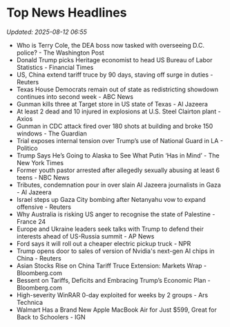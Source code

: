 # Top News Headlines

_Updated: 2025-08-12 06:55_

- Who is Terry Cole, the DEA boss now tasked with overseeing D.C. police? - The Washington Post
- Donald Trump picks Heritage economist to head US Bureau of Labor Statistics - Financial Times
- US, China extend tariff truce by 90 days, staving off surge in duties - Reuters
- Texas House Democrats remain out of state as redistricting showdown continues into second week - ABC News
- Gunman kills three at Target store in US state of Texas - Al Jazeera
- At least 2 dead and 10 injured in explosions at U.S. Steel Clairton plant - Axios
- Gunman in CDC attack fired over 180 shots at building and broke 150 windows - The Guardian
- Trial exposes internal tension over Trump’s use of National Guard in LA - Politico
- Trump Says He’s Going to Alaska to See What Putin ‘Has in Mind’ - The New York Times
- Former youth pastor arrested after allegedly sexually abusing at least 6 teens - NBC News
- Tributes, condemnation pour in over slain Al Jazeera journalists in Gaza - Al Jazeera
- Israel steps up Gaza City bombing after Netanyahu vow to expand offensive - Reuters
- Why Australia is risking US anger to recognise the state of Palestine - France 24
- Europe and Ukraine leaders seek talks with Trump to defend their interests ahead of US-Russia summit - AP News
- Ford says it will roll out a cheaper electric pickup truck - NPR
- Trump opens door to sales of version of Nvidia's next-gen AI chips in China - Reuters
- Asian Stocks Rise on China Tariff Truce Extension: Markets Wrap - Bloomberg.com
- Bessent on Tariffs, Deficits and Embracing Trump’s Economic Plan - Bloomberg.com
- High-severity WinRAR 0-day exploited for weeks by 2 groups - Ars Technica
- Walmart Has a Brand New Apple MacBook Air for Just $599, Great for Back to Schoolers - IGN